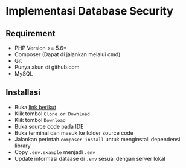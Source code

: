 # Implementasi Database Security


## Requirement

- PHP Version >= 5.6*
- Composer (Dapat di jalankan melalui cmd)
- Git
- Punya akun di github.com
- MySQL



## Installasi

- Buka [link berikut](https://github.com/addingama/class-database-security)
- Klik tombol `Clone or Download`
- Klik tombol `Download`
- Buka source code pada IDE
- Buka terminal dan masuk ke folder source code
- Jalankan perintah `composer install` untuk menginstall dependensi library
- Copy `.env.example` menjadi `.env`
- Update informasi dataase di `.env` sesuai dengan server lokal


